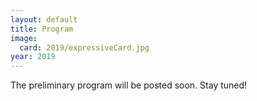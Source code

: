 ```yaml
---
layout: default
title: Program
image:
  card: 2019/expressiveCard.jpg
year: 2019
---
```


<div class="col-12 col-sm-12 col-lg-12">
	
<div markdown="span" class="alert alert-info" role="alert"><i class="fa fa-info-circle"></i> The preliminary program will be posted soon. Stay tuned!</div>

</div><!--/span-->
